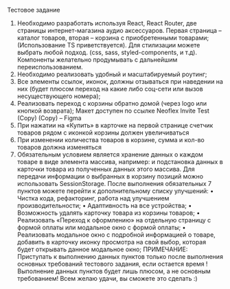 Тестовое задание
1) Необходимо разработать используя React, React Router, две страницы интернет-магазина
аудио аксессуаров. Первая страница – каталог товаров, вторая – корзина с приобретенными
товарами; (Использование TS приветствуется). Для стилизации можете выбрать любой
подход. (css, sass, styled-components, и т.д). Компоненты желательно продумывать с
дальнейшим переиспользованием.
2) Необходимо реализовать удобный и масштабируемый роутинг;
3) Все элементы ссылок, иконок, должны отзываться при наведении на них (будет плюсом
переход на какие либо соц-сети или вызов несуществующего номера);
4) Реализовать переход с корзины обратно домой (через logo или кнопкой возврата);
Макет доступен по ссылке Neoflex Invite Test (Copy) (Copy) – Figma
5) При нажатии на «Купить» в карточке на первой странице счетчик товаров рядом с
иконкой корзины должен увеличиваться
6) При изменении количества товаров в корзине, сумма и кол-во товаров должна изменяться
7) Обязательным условием является хранение данных о каждом товаре в виде элемента массива,
например:
и подстановка данных в карточки товара из полученных данных этого массива.
Для передачи информации о выбранных в корзину позиций можно использовать SessionStorage.
После выполнения обязательных 7 пунктов можете перейти к дополнительному списку
улучшений:
• Чистка кода, рефакторинг, работа над улучшением производительности;
• Адаптивность на все устройства;
• Возможность удалять карточку товара из корзины товаров;
• Реализовать «Переход к оформлению» на отдельную страницу с формой оплаты или
модальное окно с формой оплаты;
• Реализовать модальное окно с подробной информацией о товаре, добавить в карточку
иконку просмотра на свой выбор, которая будет открывать данное модальное окно;
ПРИМЕЧАНИЕ: Приступать к выполнению данных пунктов только после
выполнения основных требований тестового задания, если остается время !
Выполнение данных пунктов будет лишь плюсом, а не основным
требованием! Всем желаю удачи, вы сможете это сделать :)